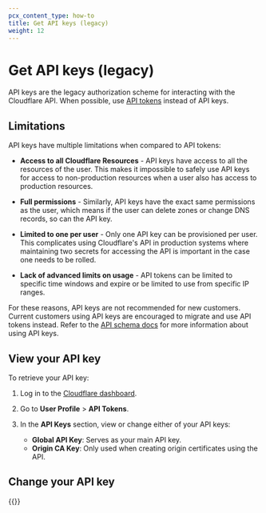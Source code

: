 ```yaml
---
pcx_content_type: how-to
title: Get API keys (legacy)
weight: 12
---
```


# Get API keys (legacy)
API keys are the legacy authorization scheme for interacting with the Cloudflare API. When possible, use [API tokens](../create-token/) instead of API keys.

## Limitations
API keys have multiple limitations when compared to API tokens:

- **Access to all Cloudflare Resources** - API keys have access to all the resources of the user. This makes it impossible to safely use API keys for access to non-production resources when a user also has access to production resources.

- **Full permissions** - Similarly, API keys have the exact same permissions as the user, which means if the user can delete zones or change DNS records, so can the API key.

- **Limited to one per user** - Only one API key can be provisioned per user. This complicates using Cloudflare's API in production systems where maintaining two secrets for accessing the API is important in the case one needs to be rolled.

- **Lack of advanced limits on usage** - API tokens can be limited to specific time windows and expire or be limited to use from specific IP ranges.

For these reasons, API keys are not recommended for new customers. Current customers using API keys are encouraged to migrate and use API tokens instead. Refer to the [API schema docs](https://api.cloudflare.com/#getting-started-requests) for more information about using API keys.

## View your API key

To retrieve your API key:

1.  Log in to the [Cloudflare dashboard](https://dash.cloudflare.com).
2.  Go to **User Profile** > **API Tokens**.
3.  In the **API Keys** section, view or change either of your API keys:

    - **Global API Key**: Serves as your main API key.
    - **Origin CA Key**: Only used when creating origin certificates using the API.

## Change your API key

{{<render file="_change-api-key.md">}}